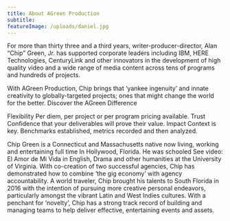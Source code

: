 ```yaml
---
title: About AGreen Production
subtitle: 
featureImage: /uploads/daniel.jpg
---
```

For more than thirty three and a third years, writer-producer-director, Alan “Chip” Green, Jr. has supported corporate leaders including IBM, HERE Technologies, CenturyLink and other innovators in the development of high quality video and a wide range of media content across tens of programs and hundreds of projects.


With AGreen Production, Chip brings that ‘yankee ingenuity’ and innate creativity to globally-targeted projects; ones that might change the world for the better.
Discover the AGreen Difference

Flexibility           Per diem, per project or per program pricing available.
Trust                 Confidence that your deliverables will prove their value.
Impact                Context is key. Benchmarks established, metrics recorded and then analyzed.


Chip Green is a Connecticut and Massachusetts native now living, working
and entertaining full time In Hollywood, Florida.  He was schooled                        See video: El Amor de Mi Vida
in English, Drama and other humanities at the University of Virginia. With
co-creation of two successful agencies, Chip has demonstrated how to
combine ‘the gig economy’ with agency accountability. A world traveler,
Chip brought his talents to South Florida in 2016 with the intention of
pursuing more creative personal endeavors, particularly amongst the
vibrant Latin and West Indies cultures. With a penchant for ‘novelty’, Chip
has a strong track record of building and managing teams to help deliver
effective, entertaining events and assets.